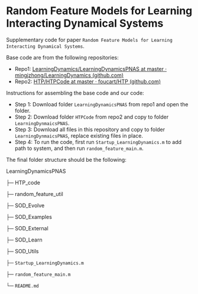 # Random Feature Models for Learning Interacting Dynamical Systems

Supplementary code for paper `Random Feature Models for Learning Interacting Dynamical Systems`.

Base code are from the following repositories:
- Repo1: [LearningDynamics/LearningDynamicsPNAS at master · mingjzhong/LearningDynamics (github.com)](https://github.com/mingjzhong/LearningDynamics/tree/master/LearningDynamicsPNAS)
- Repo2: [HTP/HTPCode at master · foucart/HTP (github.com)](https://github.com/foucart/HTP/tree/master/HTPCode)

Instructions for assembling the base code and our code:
- Step 1: Download folder `LearningDynamicsPNAS` from repo1 and open the folder.
- Step 2: Download folder `HTPCode` from repo2 and copy to folder `LearningDynmaicsPNAS`.
- Step 3: Download all files in this repository and copy to folder `LearningDynmaicsPNAS`, replace existing files in place. 
- Step 4: To run the code, first run `Startup_LearningDynamics.m` to add path to system, and then run `random_feature_main.m`. 

The final folder structure should be the following:

LearningDynamicsPNAS 

├─ HTP_code

├─ random_feature_util

├─ SOD_Evolve

├─ SOD_Examples

├─ SOD_External

├─ SOD_Learn

├─ SOD_Utils

├─ `Startup_LearningDynamics.m`

├─ `random_feature_main.m`

└─ `README.md`
